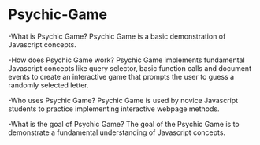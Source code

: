 # Psychic-Game
-What is Psychic Game?
Psychic Game is a basic demonstration of Javascript concepts.

-How does Psychic Game work?
Psychic Game implements fundamental Javascript concepts like query selector, basic function calls and document events to create an interactive game that prompts the user to guess a randomly selected letter.

-Who uses Psychic Game?
Psychic Game is used by novice Javascript students to practice implementing interactive webpage methods.

-What is the  goal of Psychic Game?
The goal of the Psychic Game is to demonstrate a fundamental understanding of Javascript concepts.